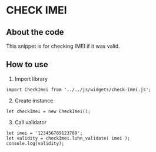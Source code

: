 # CHECK IMEI

## About the code
This snippet is for checking IMEI if it was valid.

## How to use

1. Import library
```
import CheckImei from '../../js/widgets/check-imei.js';
```

2. Create instance
```
let checkImei = new CheckImei();
```

3. Call validator

```
let imei = '123456789123789';
let validity = checkImei.luhn_validate( imei );
console.log(validity);
```


